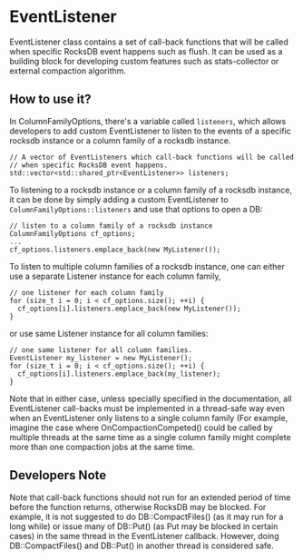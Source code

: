 # EventListener
EventListener class contains a set of call-back functions that will be called when specific RocksDB event happens such as flush.  It can be used as a building block for developing custom features such as stats-collector or external compaction algorithm.

## How to use it?
In ColumnFamilyOptions, there's a variable called `listeners`, which allows developers to add custom EventListener to listen to the events of a specific rocksdb instance or a column family of a rocksdb instance.

    // A vector of EventListeners which call-back functions will be called
    // when specific RocksDB event happens.
    std::vector<std::shared_ptr<EventListener>> listeners;

To listening to a rocksdb instance or a column family of a rocksdb instance, it can be done by simply adding a custom EventListener to `ColumnFamilyOptions::listeners` and use that options to open a DB:

    // listen to a column family of a rocksdb instance
    ColumnFamilyOptions cf_options;
    ...
    cf_options.listeners.emplace_back(new MyListener());

To listen to multiple column families of a rocksdb instance, one can either use a separate Listener instance for each column family,

    // one listener for each column family
    for (size_t i = 0; i < cf_options.size(); ++i) {
      cf_options[i].listeners.emplace_back(new MyListener());
    }

or use same Listener instance for all column families:

    // one same listener for all column families.
    EventListener my_listener = new MyListener();
    for (size_t i = 0; i < cf_options.size(); ++i) {
      cf_options[i].listeners.emplace_back(my_listener);
    }

Note that in either case, unless specially specified in the documentation, all EventListener call-backs must be implemented in a thread-safe way even when an EventListener only listens to a single column family (For example, imagine the case where OnCompactionCompeted() could be called by multiple threads at the same time as a single column family might complete more than one compaction jobs at the same time.


## Developers Note
Note that call-back functions should not run for an extended period of time before the function returns, otherwise RocksDB may be blocked.  For example, it is not suggested to do DB::CompactFiles() (as it may run for a long while) or issue many of DB::Put() (as Put may be blocked in certain cases) in the same thread in the EventListener callback.  However, doing DB::CompactFiles() and DB::Put() in another thread is considered safe.
